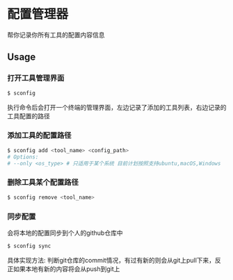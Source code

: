 # 配置管理器
帮你记录你所有工具的配置内容信息

## Usage
### 打开工具管理界面
```bash
$ sconfig
```
执行命令后会打开一个终端的管理界面，左边记录了添加的工具列表，右边记录的工具配置的路径

### 添加工具的配置路径
```bash
$ sconfig add <tool_name> <config_path>
# Options:
# --only <os_type> # 只适用于某个系统 目前计划按照支持ubuntu,macOS,Windows
```

### 删除工具某个配置路径
```bash
$ sconfig remove <tool_name>
```


### 同步配置
会将本地的配置同步到个人的github仓库中
```bash
$ sconfig sync
```

具体实现方法: 判断git仓库的commit情况，有过有新的则会从git上pull下来，反正如果本地有新的内容将会从push到git上